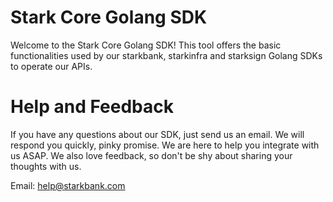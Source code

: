 # Stark Core Golang SDK

Welcome to the Stark Core Golang SDK!
This tool offers the basic functionalities used by our starkbank, starkinfra and starksign Golang SDKs to operate our APIs.

# Help and Feedback

If you have any questions about our SDK, just send us an email.
We will respond you quickly, pinky promise. We are here to help you integrate with us ASAP.
We also love feedback, so don't be shy about sharing your thoughts with us.

Email: help@starkbank.com
